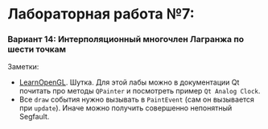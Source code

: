 # Лабораторная работа №7:
### Вариант 14: Интерполяционный многочлен Лагранжа по шести точкам

Заметки:
* [LearnOpenGL][1]. Шутка. Для этой лабы можно в документации Qt почитать 
  про методы `QPainter` и посмотреть пример `Qt Analog Clock`.
* Все `draw` события нужно вызывать в `PaintEvent` (сам он вызывается
  при `update`). Иначе можно получить совершенно непонятный Segfault.

[1]: https://learnopengl.com/

